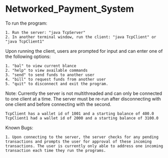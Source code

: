 # Networked_Payment_System

To run the program: 
	
	1. Run the server: "java TcpServer"
	2. In another terminal window, run the client: "java TcpClient" or "java TcpClient1"

Upon running the client, users are prompted for input and can enter one of the following options:

	1. "bal" to view current blance
	2. "help" to view available commands
	3. "send" to send funds to another user
	4. "bill" to request funds from another user
	5. "quit" to disconnect and exit the program.


Note: Currently the server is not multithreaded and can only be connected to one client at a time. The server must be re-run after disconnecting with one client and before connecting with the second. 

	TcpClient has a wallet id of 1001 and a starting balance of 400.0
	TcpClient1 had a wallet id of 2000 and a starting balance of 3100.0


Known Bugs: 
	
	1. Upon connecting to the server, the server checks for any pending transactions and prompts the user for approval of these incoming transactions. The user is currently only able to address one incoming transaction each time they run the programs. 

